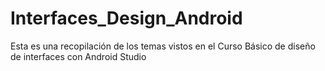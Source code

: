 # Interfaces_Design_Android
Esta es una recopilación de los temas vistos en el Curso Básico de diseño de interfaces con Android Studio

